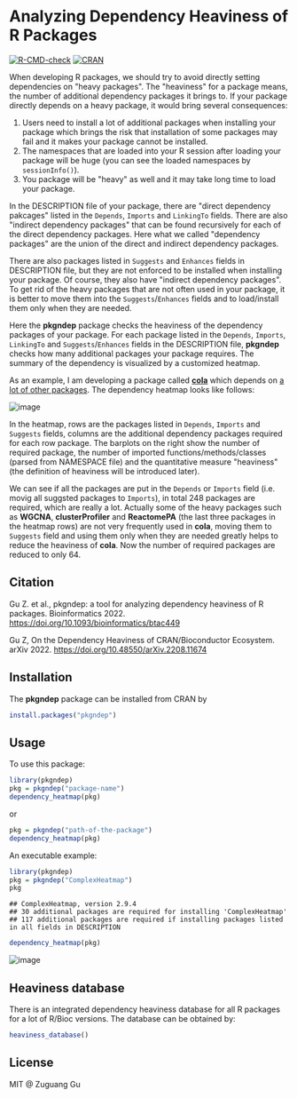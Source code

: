 # Analyzing Dependency Heaviness of R Packages

[![R-CMD-check](https://github.com/jokergoo/pkgndep/workflows/R-CMD-check/badge.svg)](https://github.com/jokergoo/pkgndep/actions)
[![CRAN](https://www.r-pkg.org/badges/version/pkgndep)](https://cran.r-project.org/web/packages/pkgndep/index.html)


When developing R packages, we should try to avoid directly setting
dependencies on "heavy packages". The "heaviness" for a package means, the
number of additional dependency packages it brings to. If your package directly depends
on a heavy package, it would bring several consequences:

1. Users need to install a lot of additional packages when installing your
   package which brings the risk that installation of some packages
   may fail and it makes your package cannot be installed. 
2. The namespaces that are loaded into your R session after loading your package will be huge (you can see the loaded namespaces by `sessionInfo()`).
3. You package will be "heavy" as well and it may take long time to load your package.

In the DESCRIPTION file of your package, there are "direct dependency
pakcages" listed in the `Depends`, `Imports` and `LinkingTo` fields. There are
also "indirect dependency packages" that can be found recursively for each of
the direct dependency packages. Here what we called "dependency packages" are
the union of the direct and indirect dependency packages.

There are also packages listed in `Suggests` and `Enhances` fields in
DESCRIPTION file, but they are not enforced to be installed when installing
your package. Of course, they also have "indirect dependency packages". To get
rid of the heavy packages that are not often used in your package, it is
better to move them into the `Suggests`/`Enhances` fields and to load/install
them only when they are needed.

Here the **pkgndep** package checks the heaviness of the dependency packages
of your package. For each package listed in the `Depends`, `Imports`,
`LinkingTo` and `Suggests`/`Enhances` fields in the DESCRIPTION file,
**pkgndep** checks how many additional packages your package requires. The
summary of the dependency is visualized by a customized heatmap.

As an example, I am developing a package called
[**cola**](https://github.com/jokergoo/cola/) which depends on [a lot of other
packages](https://github.com/jokergoo/ComplexHeatmap/blob/master/DESCRIPTION).
The dependency heatmap looks like follows:

![image](https://user-images.githubusercontent.com/449218/140655626-f2062b6e-c11f-4dc0-b6b9-d954feffc4ad.png)


In the heatmap, rows are the packages listed in `Depends`, `Imports` and
`Suggests` fields, columns are the additional dependency packages required for
each row package. The barplots on the right show the number of required
package, the number of imported functions/methods/classes (parsed from
NAMESPACE file) and the quantitative measure "heaviness" (the definition of
heaviness will be introduced later).

We can see if all the packages are put in the `Depends` or `Imports` field
(i.e. movig all suggsted packages to `Imports`), in total 248
packages are required, which are really a lot. Actually some of the heavy
packages such as **WGCNA**, **clusterProfiler** and **ReactomePA** (the last
three packages in the heatmap rows) are not very frequently used in **cola**,
moving them to `Suggests` field and using them only when they are needed
greatly helps to reduce the heaviness of **cola**. Now the number of required
packages are reduced to only 64.

## Citation

Gu Z. et al., pkgndep: a tool for analyzing dependency heaviness of R packages. Bioinformatics 2022. https://doi.org/10.1093/bioinformatics/btac449

Gu Z, On the Dependency Heaviness of CRAN/Bioconductor Ecosystem. arXiv 2022. https://doi.org/10.48550/arXiv.2208.11674

## Installation

The **pkgndep** package can be installed from CRAN by

```r
install.packages("pkgndep")
```

## Usage

To use this package:

```r
library(pkgndep)
pkg = pkgndep("package-name")
dependency_heatmap(pkg)
```

or

```r
pkg = pkgndep("path-of-the-package")
dependency_heatmap(pkg)
```

An executable example:

```r
library(pkgndep)
pkg = pkgndep("ComplexHeatmap")
pkg
```

```
## ComplexHeatmap, version 2.9.4
## 30 additional packages are required for installing 'ComplexHeatmap'
## 117 additional packages are required if installing packages listed in all fields in DESCRIPTION
```

```r
dependency_heatmap(pkg)
```

![image](https://user-images.githubusercontent.com/449218/140655659-2ca142c5-067f-4f76-a0d2-00d0aea49c96.png)

## Heaviness database

There is an integrated dependency heaviness database for all R packages for a lot of R/Bioc versions. The database can be obtained by:

```r
heaviness_database()
```

## License

MIT @ Zuguang Gu

